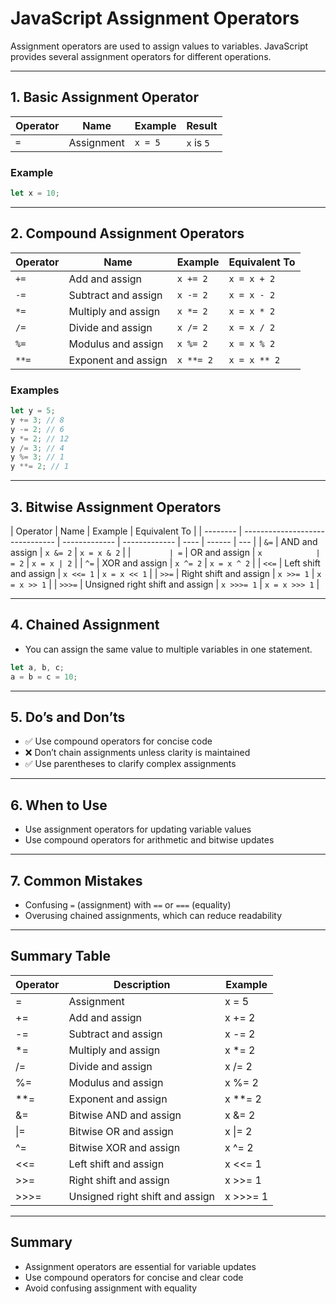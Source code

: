 # JavaScript Assignment Operators

Assignment operators are used to assign values to variables. JavaScript provides several assignment operators for different operations.

---

## 1. Basic Assignment Operator

| Operator | Name       | Example | Result     |
| -------- | ---------- | ------- | ---------- |
| `=`      | Assignment | `x = 5` | `x` is `5` |

### Example

```js
let x = 10;
```

---

## 2. Compound Assignment Operators

| Operator | Name                | Example   | Equivalent To |
| -------- | ------------------- | --------- | ------------- |
| `+=`     | Add and assign      | `x += 2`  | `x = x + 2`   |
| `-=`     | Subtract and assign | `x -= 2`  | `x = x - 2`   |
| `*=`     | Multiply and assign | `x *= 2`  | `x = x * 2`   |
| `/=`     | Divide and assign   | `x /= 2`  | `x = x / 2`   |
| `%=`     | Modulus and assign  | `x %= 2`  | `x = x % 2`   |
| `**=`    | Exponent and assign | `x **= 2` | `x = x ** 2`  |

### Examples

```js
let y = 5;
y += 3; // 8
y -= 2; // 6
y *= 2; // 12
y /= 3; // 4
y %= 3; // 1
y **= 2; // 1
```

---

## 3. Bitwise Assignment Operators

| Operator | Name                            | Example       | Equivalent To |
| -------- | ------------------------------- | ------------- | ------------- | ---- | ------ | --- |
| `&=`     | AND and assign                  | `x &= 2`      | `x = x & 2`   |
| `        | =`                              | OR and assign | `x            | = 2` | `x = x | 2`  |
| `^=`     | XOR and assign                  | `x ^= 2`      | `x = x ^ 2`   |
| `<<=`    | Left shift and assign           | `x <<= 1`     | `x = x << 1`  |
| `>>=`    | Right shift and assign          | `x >>= 1`     | `x = x >> 1`  |
| `>>>=`   | Unsigned right shift and assign | `x >>>= 1`    | `x = x >>> 1` |

---

## 4. Chained Assignment

- You can assign the same value to multiple variables in one statement.

```js
let a, b, c;
a = b = c = 10;
```

---

## 5. Do’s and Don’ts

- ✅ Use compound operators for concise code
- ❌ Don’t chain assignments unless clarity is maintained
- ✅ Use parentheses to clarify complex assignments

---

## 6. When to Use

- Use assignment operators for updating variable values
- Use compound operators for arithmetic and bitwise updates

---

## 7. Common Mistakes

- Confusing `=` (assignment) with `==` or `===` (equality)
- Overusing chained assignments, which can reduce readability

---

## Summary Table

| Operator | Description                     | Example   |
| -------- | ------------------------------- | --------- |
| =        | Assignment                      | x = 5     |
| +=       | Add and assign                  | x += 2    |
| -=       | Subtract and assign             | x -= 2    |
| \*=      | Multiply and assign             | x \*= 2   |
| /=       | Divide and assign               | x /= 2    |
| %=       | Modulus and assign              | x %= 2    |
| \*\*=    | Exponent and assign             | x \*\*= 2 |
| &=       | Bitwise AND and assign          | x &= 2    |
| \|=      | Bitwise OR and assign           | x \|= 2   |
| ^=       | Bitwise XOR and assign          | x ^= 2    |
| <<=      | Left shift and assign           | x <<= 1   |
| >>=      | Right shift and assign          | x >>= 1   |
| >>>=     | Unsigned right shift and assign | x >>>= 1  |

---

## Summary

- Assignment operators are essential for variable updates
- Use compound operators for concise and clear code
- Avoid confusing assignment with equality
